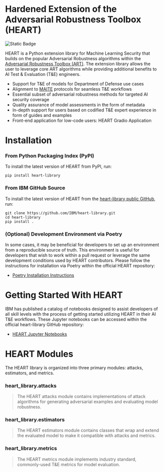 # Hardened Extension of the Adversarial Robustness Toolbox (HEART) 

![Static Badge](https://img.shields.io/badge/python-3.9%20--%203.10-blue "Python 3.9 - 3.10 version support.")

HEART is a Python extension library for Machine Learning Security that builds on the popular Adversarial Robustness algorithms within the [Adversarial Robustness Toolbox (ART)](https://github.com/Trusted-AI/adversarial-robustness-toolbox). The extension library allows the user to leverage core ART algorithms while providing additional benefits to AI Test & Evaluation (T&E) engineers.

- Support for T&E of models for Department of Defense use cases 
- Alignment to [MAITE](https://github.com/mit-ll-ai-technology/maite) protocols for seamless T&E workflows
- Essential subset of adversarial robustness methods for targeted AI security coverage 
- Quality assurance of model assessments in the form of metadata 
- In-depth support for users based on codified T&E expert experience in form of guides and examples
- Front-end application for low-code users: HEART Gradio Application 

# Installation

### From Python Packaging Index (PyPI)

To install the latest version of HEART from PyPI, run:

```shell
pip install heart-library
```

### From IBM GitHub Source

To install the latest version of HEART from the [heart-library public GitHub](https://github.com/IBM/heart-library), run:

```shell
git clone https://github.com/IBM/heart-library.git
cd heart-library
pip install .
```

### (Optional) Development Environment via Poetry

In some cases, it may be beneficial for developers to set up an environment from a reproducible source of truth.  This environment is useful for developers that wish to work within a pull request or leverage the same development conditions used by HEART contributors.  Please follow the instructions for installation via Poetry within the official HEART repository:

- [Poetry Installation Instructions](https://github.com/IBM/heart-library/blob/main/poetry_installation.md)

# Getting Started With HEART

IBM has published a catalog of notebooks designed to assist developers of all skill levels with the process of getting started utilizing HEART in their AI T&E workflows.  These Jupyter notebooks can be accessed within the official heart-library GitHub repository:

- [HEART Jupyter Notebooks](https://github.com/IBM/heart-library/tree/main/notebooks)

# HEART Modules

The HEART library is organized into three primary modules: attacks, estimators, and metrics.

### heart_library.attacks

> The HEART attacks module contains implementations of attack algorithms for generating adversarial examples and evaluating model robustness.

### heart_library.estimators

> The HEART estimators module contains classes that wrap and extend the evaluated model to make it compatible with attacks and metrics.

### heart_library.metrics

> The HEART metrics module implements industry standard, commonly-used T&E metrics for model evaluation.
